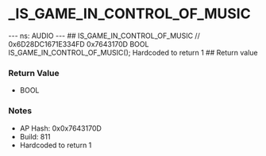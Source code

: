 # _IS_GAME_IN_CONTROL_OF_MUSIC

--- ns: AUDIO --- ## IS_GAME_IN_CONTROL_OF_MUSIC  // 0x6D28DC1671E334FD 0x7643170D BOOL IS_GAME_IN_CONTROL_OF_MUSIC();  Hardcoded to return 1  ## Return value

### Return Value
* BOOL

### Notes
* AP Hash: 0x0x7643170D
* Build: 811
* Hardcoded to return 1

